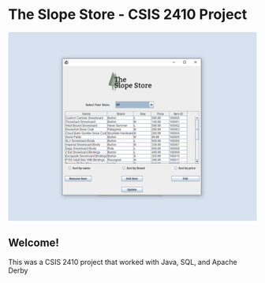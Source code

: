 # The Slope Store -  CSIS 2410 Project

![Design preview for CSIS 2410 project.](./readmepreview.png)

## Welcome!

This was a CSIS 2410 project that worked with Java, SQL, and Apache Derby